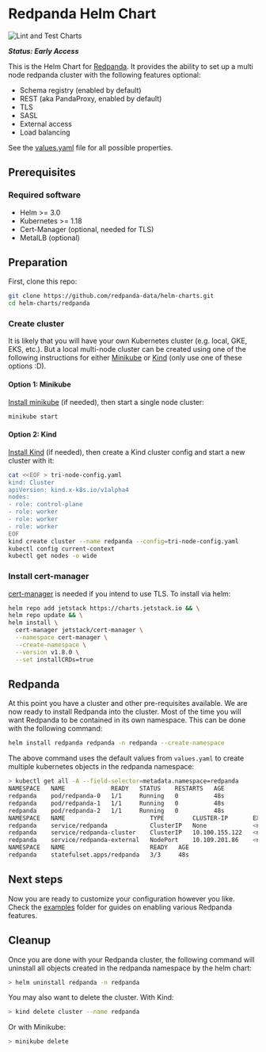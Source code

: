 # Redpanda Helm Chart

![Lint and Test Charts](https://github.com/vectorizedio/helm-charts/actions/workflows/lint-test.yml/badge.svg?branch=main)

***Status: Early Access***

This is the Helm Chart for [Redpanda](https://redpanda.com). It provides the ability to set up a multi node redpanda cluster with the following features optional:

- Schema registry (enabled by default)
- REST (aka PandaProxy, enabled by default)
- TLS
- SASL
- External access
- Load balancing

See the [values.yaml](./redpanda/values.yaml) file for all possible properties.

## Prerequisites

### Required software

* Helm >= 3.0
* Kubernetes >= 1.18
* Cert-Manager (optional, needed for TLS)
* MetalLB (optional)

## Preparation

First, clone this repo:

```sh
git clone https://github.com/redpanda-data/helm-charts.git
cd helm-charts/redpanda
```

### Create cluster

It is likely that you will have your own Kubernetes cluster (e.g. local, GKE, EKS, etc.). But a local multi-node cluster can be created using one of the following instructions for either [Minikube](#option-1-minikube) or [Kind](#option-2-kind) (only use one of these options :D).

#### Option 1: Minikube

[Install minikube](https://k8s-docs.netlify.app/en/docs/tasks/tools/install-minikube/) (if needed), then start a single node cluster:

```sh
minikube start
```

#### Option 2: Kind

[Install Kind](https://kind.sigs.k8s.io/docs/user/quick-start/#installation) (if needed), then create a Kind cluster config and start a new cluster with it:

```sh
cat <<EOF > tri-node-config.yaml
kind: Cluster
apiVersion: kind.x-k8s.io/v1alpha4
nodes:
- role: control-plane
- role: worker
- role: worker
- role: worker
EOF
kind create cluster --name redpanda --config=tri-node-config.yaml
kubectl config current-context
kubectl get nodes -o wide
```

### Install cert-manager

[cert-manager](https://cert-manager.io/docs/installation/) is needed if you intend to use TLS. To install via helm:

```sh
helm repo add jetstack https://charts.jetstack.io && \
helm repo update && \
helm install \
  cert-manager jetstack/cert-manager \
  --namespace cert-manager \
  --create-namespace \
  --version v1.8.0 \
  --set installCRDs=true
```

## Redpanda

At this point you have a cluster and other pre-requisites available. We are now ready to install Redpanda into the cluster. Most of the time you will want Redpanda to be contained in its own namespace. This can be done with the following command:

```sh
helm install redpanda redpanda -n redpanda --create-namespace
```

The above command uses the default values from `values.yaml` to create multiple kubernetes objects in the redpanda namespace:

```sh
> kubectl get all -A --field-selector=metadata.namespace=redpanda
NAMESPACE   NAME             READY   STATUS    RESTARTS   AGE
redpanda    pod/redpanda-0   1/1     Running   0          48s
redpanda    pod/redpanda-1   1/1     Running   0          48s
redpanda    pod/redpanda-2   1/1     Running   0          48s
NAMESPACE   NAME                        TYPE        CLUSTER-IP       EXTERNAL-IP   PORT(S)                                                        AGE
redpanda    service/redpanda            ClusterIP   None             <none>        9092/TCP,9644/TCP,8082/TCP                                     48s
redpanda    service/redpanda-cluster    ClusterIP   10.100.155.122   <none>        8083/TCP,18081/TCP                                             48s
redpanda    service/redpanda-external   NodePort    10.109.201.86    <none>        9093:32005/TCP,9644:30494/TCP,8083:30658/TCP,18081:31127/TCP   48s
NAMESPACE   NAME                        READY   AGE
redpanda    statefulset.apps/redpanda   3/3     48s
```

## Next steps

Now you are ready to customize your configuration however you like. Check the [examples](./examples) folder for guides on enabling various Redpanda features.

## Cleanup

Once you are done with your Redpanda cluster, the following command will uninstall all objects created in the redpanda namespace by the helm chart:

```sh
> helm uninstall redpanda -n redpanda
```

You may also want to delete the cluster. With Kind:

```sh
> kind delete cluster --name redpanda
```

Or with Minikube:

```sh
> minikube delete
```
